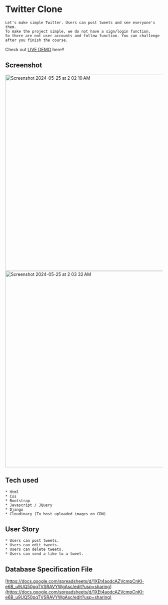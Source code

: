 # Twitter Clone
```
Let's make simple Twitter. Users can post tweets and see everyone's them.
To make the project simple, we do not have a sign/login function.
So there are not user accounts and follow function. You can challenge after you finish the course.
```

Check out [LIVE DEMO](https://final-x-clone.onrender.com/) here!!


## Screenshot
<img width="626" alt="Screenshot 2024-05-25 at 2 02 10 AM" src="https://github.com/SubhamRakshit97/X-clone/assets/111345784/60662bdf-fe6e-4c3d-860a-660181af2655">
<img width="626" alt="Screenshot 2024-05-25 at 2 03 32 AM" src="https://github.com/SubhamRakshit97/X-clone/assets/111345784/13715a3e-29f5-4166-9fe0-f933cc72a903">

## Tech used
```
* Html
* Css
* Bootstrap
* Javascript / JQuery
* Django
* Cloudinary (To host uploaded images on CDN)
```

## User Story
```
* Users can post tweets.
* Users can edit tweets.
* Users can delete tweets.
* Users can send a like to a tweet.
```

## Database Specification File
[https://docs.google.com/spreadsheets/d/1XEt4aodcAZVcmpCnKI-e6B_u9UQ50pqTVSRAVYWgAsc/edit?usp=sharing](https://docs.google.com/spreadsheets/d/1XEt4aodcAZVcmpCnKI-e6B_u9UQ50pqTVSRAVYWgAsc/edit?usp=sharing)

